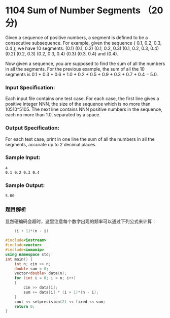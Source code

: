 # 1104 Sum of Number Segments （20 分)

Given a sequence of positive numbers, a segment is defined to be a consecutive subsequence. For example, given the sequence { 0.1, 0.2, 0.3, 0.4 }, we have 10 segments: (0.1) (0.1, 0.2) (0.1, 0.2, 0.3) (0.1, 0.2, 0.3, 0.4) (0.2) (0.2, 0.3) (0.2, 0.3, 0.4) (0.3) (0.3, 0.4) and (0.4).

Now given a sequence, you are supposed to find the sum of all the numbers in all the segments. For the previous example, the sum of all the 10 segments is 0.1 + 0.3 + 0.6 + 1.0 + 0.2 + 0.5 + 0.9 + 0.3 + 0.7 + 0.4 = 5.0.

### Input Specification:

Each input file contains one test case. For each case, the first line gives a positive integer NNN, the size of the sequence which is no more than 10510^510​5​​. The next line contains NNN positive numbers in the sequence, each no more than 1.0, separated by a space.

### Output Specification:

For each test case, print in one line the sum of all the numbers in all the segments, accurate up to 2 decimal places.

### Sample Input:

    4
    0.1 0.2 0.3 0.4
    

### Sample Output:

    5.00

### 题目解析

显然硬编码会超时，这里注意每个数字出现的频率可以通过下列公式来计算：
```C++
    (i + 1)*(n - i)
```


```C++
#include<iostream>
#include<vector>
#include<iomanip>
using namespace std;
int main() {
	int n; cin >> n;
	double sum = 0;
	vector<double> data(n);
	for (int i = 0; i < n; i++)
	{
		cin >> data[i];
		sum += data[i] * (i + 1)*(n - i);
	}
	cout << setprecision(2) << fixed << sum;
	return 0;
}
```